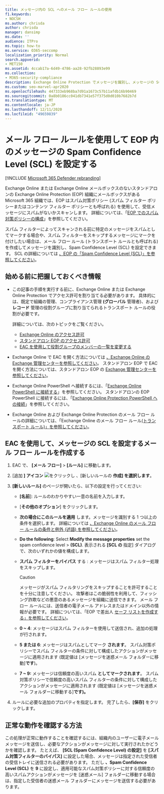 ```yaml
---
title: メッセージ内の SCL へのメール フロー ルールの使用
f1.keywords:
- NOCSH
ms.author: chrisda
author: chrisda
manager: dansimp
ms.date: ''
audience: ITPro
ms.topic: how-to
ms.service: O365-seccomp
localization_priority: Normal
search.appverid:
- MET150
ms.assetid: 4ccab17a-6d49-4786-aa28-92fb28893e99
ms.collection:
- M365-security-compliance
description: Exchange Online Protection でメッセージを識別し、メッセージの SCL (Spam Confidence Level) を設定するメール フロー ルール (トランスポート ルール) を作成する方法について学習します。
ms.custom: seo-marvel-apr2020
ms.openlocfilehash: 447333eb968ba7d91a1673c57b11afdb16b90469
ms.sourcegitcommit: 0a8b0186cc041db7341e57f375d0d010b7682b7d
ms.translationtype: MT
ms.contentlocale: ja-JP
ms.lasthandoff: 12/11/2020
ms.locfileid: "49659839"
---
```

# <a name="use-mail-flow-rules-to-set-the-spam-confidence-level-scl-in-messages-in-eop"></a>メール フロー ルールを使用して EOP 内のメッセージの Spam Confidence Level (SCL) を設定する

[!INCLUDE [Microsoft 365 Defender rebranding](../includes/microsoft-defender-for-office.md)]


Exchange Online または Exchange Online メールボックスのないスタンドアロンの Exchange Online Protection (EOP) 組織にメールボックスがある Microsoft 365 組織では、EOP はスパム対策ポリシー (スパム フィルター ポリシーまたはコンテンツ フィルター ポリシーとも呼ばれる) を使用して、受信メッセージにスパムがないかスキャンします。 詳細については、「[EOP でのスパム対策ポリシーの構成](configure-your-spam-filter-policies.md)」を参照してください。

スパム フィルターによってスキャンされる前に特定のメッセージをスパムとしてマークする場合や、スパム フィルターをスキップするメッセージにマークを付けしたい場合は、メール フロー ルール (トランスポート ルールとも呼ばれる) を作成してメッセージを識別し、Spam Confidence Level (SCL) を設定できます。 SCL の詳細については [、EOP の「Spam Confidence Level (SCL)」を参照してください](spam-confidence-levels.md)。

## <a name="what-do-you-need-to-know-before-you-begin"></a>始める前に把握しておくべき情報

- この記事の手順を実行する前に、Exchange Online または Exchange Online Protection でアクセス許可を割り当てる必要があります。 具体的には、既定で組織の管理、コンプライアンス管理 **(グローバル** 管理者)、および **レコード** 管理の役割グループに割り当てられるトランスポート ルールの役割が必要です。

  詳細については、次のトピックをご覧ください。

  - [Exchange Online のアクセス許可](https://docs.microsoft.com/exchange/permissions-exo/permissions-exo)
  - [スタンドアロン EOP のアクセス許可](feature-permissions-in-eop.md)
  - [EAC を使用して役割グループのメンバーの一覧を変更する](manage-admin-role-group-permissions-in-eop.md#use-the-eac-modify-the-list-of-members-in-role-groups)

- Exchange Online で EAC を開く方法については [、Exchange Online の Exchange 管理センターを参照してください](https://docs.microsoft.com/Exchange/exchange-admin-center)。 スタンドアロン EOP で EAC を開く方法については、スタンドアロン EOP の [Exchange 管理センターを参照してください](exchange-admin-center-in-exchange-online-protection-eop.md)。

- Exchange Online PowerShell へ接続するには、「[Exchange Online PowerShell に接続する](https://docs.microsoft.com/powershell/exchange/connect-to-exchange-online-powershell)」を参照してください。 スタンドアロンの EOP PowerShell に接続するには、「[Exchange Online Protection PowerShell への接続](https://docs.microsoft.com/powershell/exchange/connect-to-exchange-online-protection-powershell)」を参照してください。

- Exchange Online および Exchange Online Protection のメール フロー ルールの詳細については、「Exchange Online のメール フロー ルール[(トランスポート ルール)」を参照してください](https://docs.microsoft.com/Exchange/security-and-compliance/mail-flow-rules/mail-flow-rules)。

## <a name="use-the-eac-to-create-a-mail-flow-rule-that-sets-the-scl-of-a-message"></a>EAC を使用して、メッセージの SCL を設定するメール フロー ルールを作成する

1. EAC で、 **[メール フロー]** \> **[ルール]** に移動します。

2. [追加 **] アイコン** ![ をクリックし ](../../media/ITPro-EAC-AddIcon.png) 、[新しいルールの **作成] を選択します**。

3. **[新しいルール]** のページが開いたら、以下の設定を行ってください:

   - **[名前**]: ルールのわかりやすい一意の名前を入力します。

   - [**その他のオプション**] をクリックします。

   - **次の場合にこのルールを適用** します。メッセージを識別する 1 つ以上の条件を選択します。 詳細については [、Exchange Online のメール フロー ルールの条件と例外 (述語) を参照してください](https://docs.microsoft.com/Exchange/security-and-compliance/mail-flow-rules/conditions-and-exceptions)。

   - **Do the following**: Select **Modify the message properties** set the spam confidence level \> **(SCL)**. 表示される **[SCL の** 指定] ダイアログで、次のいずれかの値を構成します。

   - **スパム フィルターをバイパス** する : メッセージはスパム フィルター処理をスキップします。

     > [!CAUTION]
     > メッセージがスパム フィルタリングをスキップすることを許可することを十分に注意してください。 攻撃者はこの脆弱性を利用して、フィッシング詐欺などの悪意のあるメッセージを組織に送信できます。 メール フロー ルールには、送信者の電子メール アドレスまたはドメイン以外の情報が必要です。 詳細については、「EOP で差出人 [セーフ リストを作成する」を参照してください](create-safe-sender-lists-in-office-365.md)。

   - **0 ~ 4**: メッセージはスパム フィルターを使用して送信され、追加の処理が行されます。

   - **5 または 6**: メッセージはスパムとしてマーク **されます**。 スパム対策ポリシーでスパム フィルターの条件に対して構成したアクションがメッセージに適用されます (既定値は [メッセージを迷惑メール フォルダーに移動]**です**)。

   - **7 ~ 9:** メッセージは信頼度の高いスパム **としてマークされます**。 スパム対策ポリシーで信頼度の高いスパム フィルターの条件に対して構成したアクションがメッセージに適用されます (既定値は [メッセージを迷惑メール フォルダーに移動する]**です)。**

4. ルールに必要な追加のプロパティを指定します。 完了したら、**[保存]** をクリックします。

## <a name="how-do-you-know-this-worked"></a>正常な動作を確認する方法

この処理が正常に動作することを確認するには、組織内のユーザーに電子メール メッセージを送信し、必要なアクションがメッセージに対して実行されたかどうかを確認します。 たとえば、 **[SCL (Spam Confidence Level) の設定]** を **[スパム対策フィルターのバイパス]** に設定した場合、メッセージは指定された受信者の受信トレイに送信される必要があります。 ただし **、Spam Confidence Level (SCL)** を **9** に設定し、適用可能なスパム対策ポリシーに対する信頼度の高いスパムアクションがメッセージを [迷惑メール] フォルダーに移動する場合は、指定した受信者の迷惑メール フォルダーにメッセージを送信する必要があります。
